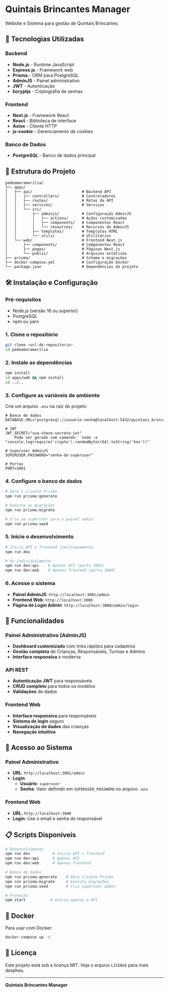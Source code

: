 # Quintais Brincantes Manager

Website e Sistema para gestão de Quintais Brincantes.

## 🚀 Tecnologias Utilizadas

### Backend
- **Node.js** - Runtime JavaScript
- **Express.js** - Framework web
- **Prisma** - ORM para PostgreSQL
- **AdminJS** - Painel administrativo
- **JWT** - Autenticação
- **bcryptjs** - Criptografia de senhas

### Frontend
- **Next.js** - Framework React
- **React** - Biblioteca de interface
- **Axios** - Cliente HTTP
- **js-cookie** - Gerenciamento de cookies

### Banco de Dados
- **PostgreSQL** - Banco de dados principal

## 📁 Estrutura do Projeto

```
pedeamoramarilia/
├── apps/
│   ├── api/                      # Backend API
│   │   ├── controllers/          # Controladores
│   │   ├── routes/               # Rotas da API
│   │   ├── services/             # Serviços
│   │   └── src/
│   │       ├── adminjs/          # Configuração AdminJS
│   │       │   ├── actions/      # Ações customizadas
│   │       │   ├── components/   # Componentes React
│   │       │   └── resources/    # Recursos do AdminJS
│   │       ├── templates/        # Templates HTML
│   │       └── utils/            # Utilitários
│   └── web/                      # Frontend Next.js
│       ├── components/           # Componentes React
│       ├── pages/                # Páginas Next.js
│       └── public/               # Arquivos estáticos
├── prisma/                       # Schema e migrações
├── docker-compose.yml            # Configuração Docker
└── package.json                  # Dependências do projeto
```

## 🛠️ Instalação e Configuração

### Pré-requisitos
- Node.js (versão 16 ou superior)
- PostgreSQL
- npm ou yarn

### 1. Clone o repositório
```bash
git clone <url-do-repositorio>
cd pedeamoramarilia
```

### 2. Instale as dependências
```bash
npm install
cd apps/web && npm install
cd ../..
```

### 3. Configure as variáveis de ambiente
Crie um arquivo `.env` na raiz do projeto:
```env
# Banco de dados
DATABASE_URL="postgresql://usuario:senha@localhost:5432/quintais_brincantes_manager"

# JWT
JWT_SECRET="sua-chave-secreta-jwt"
    Pode ser gerado com comando: `node -e "console.log(require('crypto').randomBytes(64).toString('hex'))"`

# Superuser AdminJS
SUPERUSER_PASSWORD="senha-do-superuser"

# Portas
PORT=3001
```

### 4. Configure o banco de dados
```bash
# Gere o cliente Prisma
npm run prisma:generate

# Execute as migrações
npm run prisma:migrate

# Crie um superuser para o painel admin
npm run prisma:seed
```

### 5. Inicie o desenvolvimento
```bash
# Inicia API e frontend simultaneamente
npm run dev

# Ou individualmente:
npm run dev:api    # Apenas API (porta 3001)
npm run dev:web    # Apenas frontend (porta 3000)
```

### 6. Acesse o sistema
- **Painel AdminJS**: `http://localhost:3001/admin`
- **Frontend Web**: `http://localhost:3000`
- **Página de Login Admin**: `http://localhost:3000/admin/login`

## 🎯 Funcionalidades

### Painel Administrativo (AdminJS)
- **Dashboard customizado** com links rápidos para cadastros
- **Gestão completa** de Crianças, Responsáveis, Turmas e Admins
- **Interface responsiva** e moderna

### API REST
- **Autenticação JWT** para responsáveis
- **CRUD completo** para todos os modelos
- **Validações** de dados

### Frontend Web
- **Interface responsiva** para responsáveis
- **Sistema de login** seguro
- **Visualização de dados** das crianças
- **Navegação intuitiva**

## 🔐 Acesso ao Sistema

### Painel Administrativo
- **URL**: `http://localhost:3001/admin`
- **Login**: 
  - **Usuário**: `superuser`
  - **Senha**: Valor definido em `SUPERUSER_PASSWORD` no arquivo `.env`

### Frontend Web
- **URL**: `http://localhost:3000`
- **Login**: Use o email e senha do responsável

## 📋 Scripts Disponíveis

```bash
# Desenvolvimento
npm run dev          # Inicia API + frontend
npm run dev:api      # Apenas API
npm run dev:web      # Apenas frontend

# Banco de dados
npm run prisma:generate    # Gera cliente Prisma
npm run prisma:migrate     # Executa migrações
npm run prisma:seed        # Cria superuser admin

# Produção
npm start           # Inicia apenas a API
```

## 🐳 Docker

Para usar com Docker:
```bash
docker-compose up -d
```

## 📄 Licença

Este projeto está sob a licença MIT. Veja o arquivo `LICENSE` para mais detalhes.

---

**Quintais Brincantes Manager**